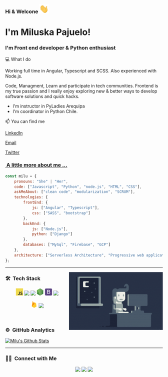 <h3 align="left"> Hi & Welcone <img src="https://raw.githubusercontent.com/ABSphreak/ABSphreak/master/gifs/Hi.gif" width="30px">
<h1 align="left"> I'm Miluska Pajuelo! </h1>
  
<h3 align="left"> I'm Front end developer & Python enthusiast</h3>


💻 What I do
  
Working full time in Angular, Typescript and SCSS. Also experienced with Node.js.

Code, Managment, Learn and participate in tech communities.
Frontend is my true passion and I really enjoy exploring new & better ways to develop software solutions and quick hacks.
  
  * I'm instructor in PyLadies Arequipa 
  * I'm coordinator in Python Chile.

📫 You can find me
  <p><a href="https://www.linkedin.com/in/miluskapajuelo">LinkedIn</p>
  <p><a href="mailto:miluskapajuelo@gmail.com">Email</p>
  <p><a href="https://twitter.com/miluskapajuelo">Twitter</p>

  
### <img src="" width="50"> A little more about me ...

```javascript
const milu = {
    pronouns: "She" | "Her",
    code: ["Javascript", "Python", "node.js", "HTML", "CSS"],
    askMeAbout: ["clean code", "modularization", "SCRUM"],
    technologies: {
        frontEnd: {
            js: ["Angular", "Typescript"],
            css: ["SASS", "bootstrap"]
        },
        backEnd: {
            js: ["Node.js"],
            python: ["Django"]
        },
        databases: ["MySql", "Firebase", "GCP"]
    },
    architecture: ["Serverless Architecture", "Progressive web applications", "Single page applications"],
};
```
----
<img alt="Night Coding" src="https://raw.githubusercontent.com/AVS1508/AVS1508/master/assets/Night-Coding.gif" align="right"/>


### 🛠 &nbsp;Tech Stack
<p align="center">
<code><img height="23" src="https://raw.githubusercontent.com/github/explore/80688e429a7d4ef2fca1e82350fe8e3517d3494d/topics/javascript/javascript.png"></code>
<code><img height="23" src= "https://www.vectorlogo.zone/logos/python/python-ar21.svg"></code>
<code><img height="23" src= "https://www.vectorlogo.zone/logos/djangoproject/djangoproject-ar21.svg"></code>
<code><img height="23" src="https://raw.githubusercontent.com/github/explore/80688e429a7d4ef2fca1e82350fe8e3517d3494d/topics/nodejs/nodejs.png"></code>
<code><img height="23" src="https://raw.githubusercontent.com/devicons/devicon/master/icons/bootstrap/bootstrap-plain.svg"></code>
<code><img height="23" src="https://www.vectorlogo.zone/logos/figma/figma-icon.svg"></code>
  

</p>
<p align="center">
<code><img height="23" src="https://raw.githubusercontent.com/github/explore/80688e429a7d4ef2fca1e82350fe8e3517d3494d/topics/firebase/firebase.png"></code>
<code><img height="23" src="https://www.vectorlogo.zone/logos/git-scm/git-scm-icon.svg"></code>
<br/>
<br/>
<br/>

### ⚙️ &nbsp;GitHub Analytics

<a href="https://github.com/Davekibh">
    <img alt="Milu's Github Stats" src="https://github-readme-stats-eight-theta.vercel.app/api?username=miluskapajuelo&show_icons=true&theme=radical&include_all_commits=true&count_private=true" width="400"/>
  </a>

----


### 🤝🏻 &nbsp;Connect with Me

<p align="center">
<a href="https://www.linkedin.com/in/miluskapajuelo"><img src="https://img.shields.io/badge/-miluska%20pajuelo?style=flat&logo=Linkedin&logoColor=white"/></a>
<a href="mailto:miluskapajuelo@gmail.com"><img src="https://img.shields.io/badge/D14836?style=flat&logo=Gmail&logoColor=white"/></a>
<a href="https://twitter.com/miluskapajuelo"><img src="https://img.shields.io/twitter/url?style=social&url=https%3A%2F%2Ftwitter.com%2"/></a>
  
